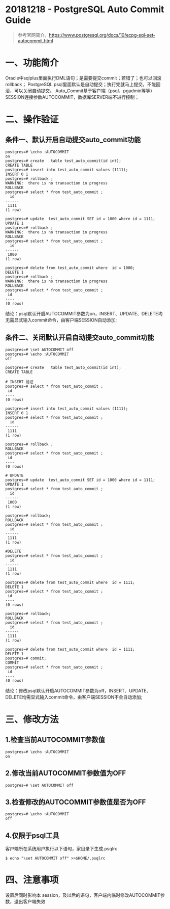 # 20181218 - PostgreSQL Auto Commit Guide
>参考官网简介，https://www.postgresql.org/docs/10/ecpg-sql-set-autocommit.html

# 一、功能简介
Oracle中sqlplus里面执行DML语句；是需要提交commit；若错了；也可以回滚rollback； PostgreSQL psql里面默认是自动提交；执行完就马上提交，不能回滚，可以关闭自动提交。
Auto_Commit基于客户端（psql、pgadmin等等）SESSION连接参数AUTOCOMMIT，数据库SERVER端不进行控制；

# 二、操作验证
## 条件一、默认开启自动提交auto_commit功能
```
postgres=# \echo :AUTOCOMMIT
on
postgres=# create   table test_auto_commit(id int);
CREATE TABLE
postgres=# insert into test_auto_commit values (1111);
INSERT 0 1
postgres=# rollback ;
WARNING:  there is no transaction in progress
ROLLBACK
postgres=# select * from test_auto_commit ;
  id  
------
 1111
(1 row)

postgres=# update  test_auto_commit SET id = 1000 where id = 1111;
UPDATE 1
postgres=# rollback ;
WARNING:  there is no transaction in progress
ROLLBACK
postgres=# select * from test_auto_commit ;
  id  
------
 1000
(1 row)

postgres=# delete from test_auto_commit where  id = 1000;
DELETE 1
postgres=# rollback ;
WARNING:  there is no transaction in progress
ROLLBACK
postgres=# select * from test_auto_commit ;
 id
----
(0 rows)
```
结论：psql默认开启AUTOCOMMIT参数为on，INSERT、UPDATE、DELETE均无需显式输入commit命令，由客户端SESSION自动添加;

## 条件二、关闭默认开启自动提交auto\_commit功能
```
postgres=# \set AUTOCOMMIT off
postgres=# \echo :AUTOCOMMIT
off

postgres=# create   table test_auto_commit(id int);
CREATE TABLE

# INSERT 验证
postgres=# select * from test_auto_commit ;
 id
----
(0 rows)

postgres=# insert into test_auto_commit values (1111);
INSERT 0 1
postgres=# select * from test_auto_commit ;
  id  
------
 1111
(1 row)

postgres=# rollback ;
ROLLBACK
postgres=# select * from test_auto_commit ;
 id
----
(0 rows)

# UPDATE
postgres=# update  test_auto_commit SET id = 1000 where id = 1111;
UPDATE 1
postgres=# select * from test_auto_commit ;
  id  
------
 1000
(1 row)

postgres=# rollback;
ROLLBACK
postgres=# select * from test_auto_commit ;
  id  
------
 1111
(1 row)

#DELETE
postgres=# select * from test_auto_commit ;
  id  
------
 1111
(1 row)

postgres=# delete from test_auto_commit where  id = 1111;
DELETE 1
postgres=# select * from test_auto_commit ;
 id
----
(0 rows)

postgres=# rollback;
ROLLBACK
postgres=# select * from test_auto_commit ;
  id  
------
 1111
(1 row)

postgres=# delete from test_auto_commit where  id = 1111;
DELETE 1
postgres=# commit;
COMMIT
postgres=# select * from test_auto_commit ;
 id
----
(0 rows)
```
结论：修改psql默认开启AUTOCOMMIT参数为off，INSERT、UPDATE、DELETE均需显式输入commit命令，由客户端SESSION不会自动添加;
# 三、修改方法
## 1.检查当前AUTOCOMMIT参数值
```
postgres=# \echo :AUTOCOMMIT
on
```
## 2.修改当前AUTOCOMMIT参数值为OFF
```
postgres=# \set AUTOCOMMIT off
```
## 3.检查修改的AUTOCOMMIT参数值是否为OFF
```
postgres=# \echo :AUTOCOMMIT
off
```
## 4.仅限于psql工具
客户端所在系统用户执行以下语句，家目录下生成.psqlrc
```
$ echo "\set AUTOCOMMIT off" >>$HOME/.psqlrc
```
# 四、注意事项
设置后同时影响本 session，及以后的语句，客户端内临时修改AUTOCOMMIT参数，退出客户端失效
